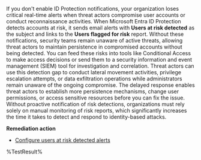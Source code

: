 If you don't enable ID Protection notifications, your organization loses critical real-time alerts when threat actors compromise user accounts or conduct reconnaissance activities. When Microsoft Entra ID Protection detects accounts at risk, it sends email alerts with **Users at risk detected** as the subject and links to the **Users flagged for risk** report. Without these notifications, security teams remain unaware of active threats, allowing threat actors to maintain persistence in compromised accounts without being detected. You can feed these risks into tools like Conditional Access to make access decisions or send them to a security information and event management (SIEM) tool for investigation and correlation. Threat actors can use this detection gap to conduct lateral movement activities, privilege escalation attempts, or data exfiltration operations while administrators remain unaware of the ongoing compromise. The delayed response enables threat actors to establish more persistence mechanisms, change user permissions, or access sensitive resources before you can fix the issue. Without proactive notification of risk detections, organizations must rely solely on manual monitoring of risk reports, which significantly increases the time it takes to detect and respond to identity-based attacks.   

**Remediation action**

- [Configure users at risk detected alerts](https://learn.microsoft.com/en-us/entra/id-protection/howto-identity-protection-configure-notifications?wt.mc_id=zerotrustrecommendations_automation_content_cnl_csasci#configure-users-at-risk-detected-alerts)  
<!--- Results --->
%TestResult%

